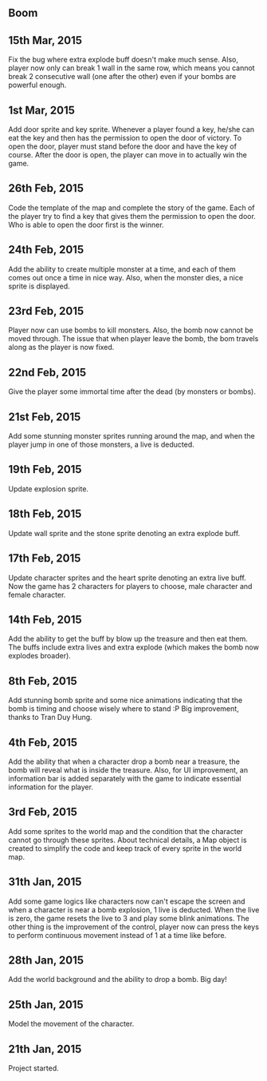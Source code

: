 ## Boom

## 15th Mar, 2015

Fix the bug where extra explode buff doesn't make much sense. Also, player now only can break 1 wall in the same row, which
means you cannot break 2 consecutive wall (one after the other) even if your bombs are powerful enough.

## 1st Mar, 2015

Add door sprite and key sprite. Whenever a player found a key, he/she can eat the key and then has the
permission to open the door of victory. To open the door, player must stand before the door and have the key 
of course. After the door is open, the player can move in to actually win the game.

## 26th Feb, 2015

Code the template of the map and complete the story of the game. Each of the player try to find a key
that gives them the permission to open the door. Who is able to open the door first is the winner.

## 24th Feb, 2015

Add the ability to create multiple monster at a time, and each of them comes out once
a time in nice way. Also, when the monster dies, a nice sprite is displayed.

## 23rd Feb, 2015

Player now can use bombs to kill monsters. Also, the bomb now cannot be moved through.
The issue that when player leave the bomb, the bom travels along as the player is now fixed.

## 22nd Feb, 2015

Give the player some immortal time after the dead (by monsters or bombs).

## 21st Feb, 2015

Add some stunning monster sprites running around the map, and when the player jump in one of
those monsters, a live is deducted. 

## 19th Feb, 2015

Update explosion sprite.

## 18th Feb, 2015

Update wall sprite and the stone sprite denoting an extra explode buff.

## 17th Feb, 2015

Update character sprites and the heart sprite denoting an extra live buff. Now the game has 2
characters for players to choose, male character and female character.

## 14th Feb, 2015

Add the ability to get the buff by blow up the treasure and then eat them. The buffs include extra lives and 
extra explode (which makes the bomb now explodes broader).

## 8th Feb, 2015

Add stunning bomb sprite and some nice animations indicating that the bomb is timing and choose wisely where to
stand :P Big improvement, thanks to Tran Duy Hung.

## 4th Feb, 2015

Add the ability that when a character drop a bomb near a treasure, the bomb will reveal what is inside the treasure.
Also, for UI improvement, an information bar is added separately with the game to indicate essential information for 
the player.

## 3rd Feb, 2015

Add some sprites to the world map and the condition that the character cannot go through these sprites. 
About technical details, a Map object is created to simplify the code and keep track of every sprite in 
the world map. 

## 31th Jan, 2015

Add some game logics like characters now can't escape the screen and when a character is near a bomb
explosion, 1 live is deducted. When the live is zero, the game resets the live to 3 and play some blink 
animations. The other thing is the improvement of the control, player now can press the keys to perform 
continuous movement instead of 1 at a time like before.

## 28th Jan, 2015

Add the world background and the ability to drop a bomb. Big day! 

## 25th Jan, 2015

Model the movement of the character.

## 21th Jan, 2015

Project started.
